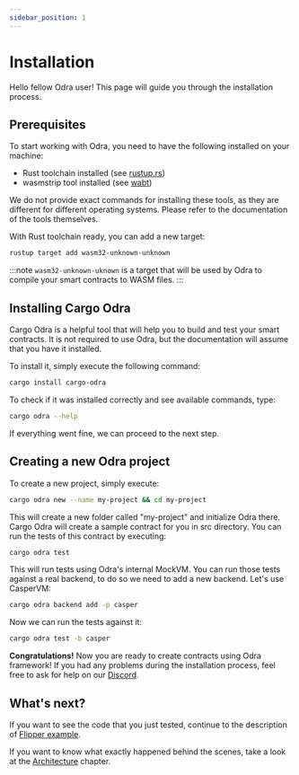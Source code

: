 ```yaml
---
sidebar_position: 1
---
```


# Installation

Hello fellow Odra user! This page will guide you through the installation process.

## Prerequisites
To start working with Odra, you need to have the following installed on your machine:

- Rust toolchain installed (see [rustup.rs](https://rustup.rs/))
- wasmstrip tool installed (see [wabt](https://github.com/WebAssembly/wabt))

We do not provide exact commands for installing these tools, as they are different for different operating systems.
Please refer to the documentation of the tools themselves.

With Rust toolchain ready, you can add a new target:

```bash
rustup target add wasm32-unknown-unknown
```

:::note
`wasm32-unknown-uknown` is a target that will be used by Odra to compile your smart contracts to WASM files.
:::

## Installing Cargo Odra

Cargo Odra is a helpful tool that will help you to build and test your smart contracts.
It is not required to use Odra, but the documentation will assume that you have it installed.

To install it, simply execute the following command:

```bash
cargo install cargo-odra
```

To check if it was installed correctly and see available commands, type:

```bash
cargo odra --help
```

If everything went fine, we can proceed to the next step.

## Creating a new Odra project

To create a new project, simply execute:

```bash
cargo odra new --name my-project && cd my-project
```

This will create a new folder called "my-project" and initialize Odra there. Cargo Odra
will create a sample contract for you in src directory. You can run the tests of this contract
by executing:

```bash
cargo odra test
```

This will run tests using Odra's internal MockVM. You can run those tests against a real backend, to do so
we need to add a new backend. Let's use CasperVM:

```bash
cargo odra backend add -p casper
```

Now we can run the tests against it:

```bash
cargo odra test -b casper
```

**Congratulations!** Now you are ready to create contracts using Odra framework! If you had any problems during 
the installation process, feel free to ask for help on our [Discord](https://discord.gg/8DuTpH6H).

## What's next?
If you want to see the code that you just tested, continue to the description of [Flipper example](flipper).

If you want to know what exactly happened behind the scenes, take a look at the [Architecture](/category/architecture) chapter.